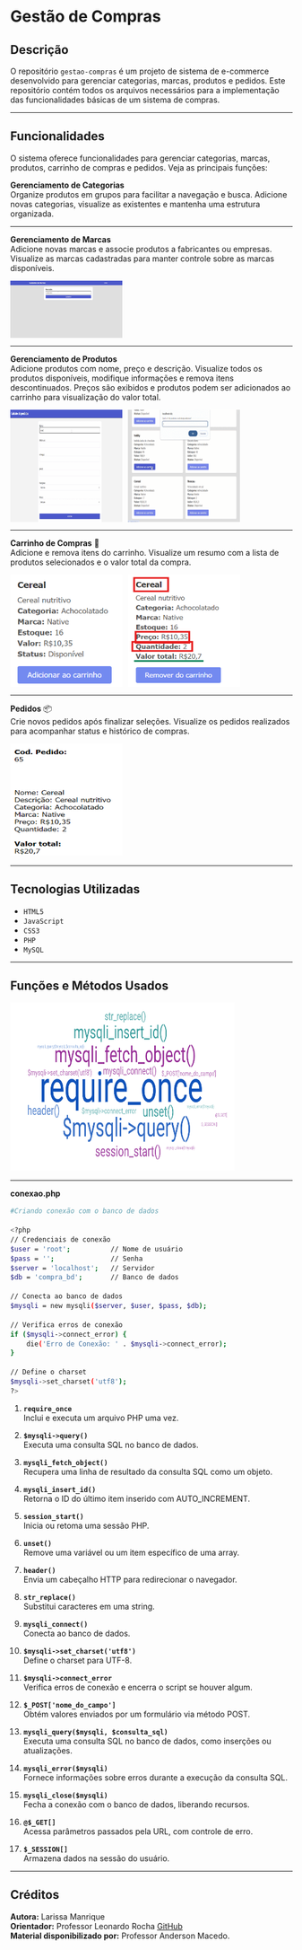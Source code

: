 # Gestão de Compras

## Descrição

O repositório `gestao-compras` é um projeto de sistema de e-commerce desenvolvido para gerenciar categorias, marcas, produtos e pedidos. Este repositório contém todos os arquivos necessários para a implementação das funcionalidades básicas de um sistema de compras.

---

## Funcionalidades

O sistema oferece funcionalidades para gerenciar categorias, marcas, produtos, carrinho de compras e pedidos. Veja as principais funções:

**Gerenciamento de Categorias**  
Organize produtos em grupos para facilitar a navegação e busca. Adicione novas categorias, visualize as existentes e mantenha uma estrutura organizada.

---

**Gerenciamento de Marcas**  
Adicione novas marcas e associe produtos a fabricantes ou empresas. Visualize as marcas cadastradas para manter controle sobre as marcas disponíveis.

<div style="display: flex; gap: 10px;">
  <img src="/img/vid-gif/add-marca.gif" alt="Adicionar Marca" width="200">  
</div>

---

**Gerenciamento de Produtos**  
Adicione produtos com nome, preço e descrição. Visualize todos os produtos disponíveis, modifique informações e remova itens descontinuados. Preços são exibidos e produtos podem ser adicionados ao carrinho para visualização do valor total.

<div style="display: flex; gap: 10px;">
  <img src="/img/vid-gif/add-produtos.gif" alt="Adicionar Produto" width="200" height="200">  
  <img src="img/vid-gif/add-prod-car.gif" alt="Adicionar Produto ao Carrinho" width="200" height="200">
</div>

---

**Carrinho de Compras** 🛒  
Adicione e remova itens do carrinho. Visualize um resumo com a lista de produtos selecionados e o valor total da compra.

<div style="display: flex; gap: 10px;">
  <img src="img/prod-soma-exp.png" alt="Resumo do Carrinho" width="200" height="200">  
  <img src="img/calculo-preco-prod.png" alt="Cálculo de Preço do Produto" width="200" height="200">
</div>

---

**Pedidos** 📦  
Crie novos pedidos após finalizar seleções. Visualize os pedidos realizados para acompanhar status e histórico de compras.

<img src="img/resumo-ped.png" alt="Resumo dos Pedidos" height="200" width="200">

---
## Tecnologias Utilizadas

- `HTML5`
- `JavaScript`
- `CSS3`
- `PHP`
- `MySQL`

---

## Funções e Métodos Usados

<img src="img/nuvem-palavras.png" alt="Nuvem de Palavras" height="300" width="400">  

---

**conexao.php**  
```sh
#Criando conexão com o banco de dados

<?php
// Credenciais de conexão
$user = 'root';          // Nome de usuário
$pass = '';              // Senha
$server = 'localhost';   // Servidor
$db = 'compra_bd';       // Banco de dados

// Conecta ao banco de dados
$mysqli = new mysqli($server, $user, $pass, $db);

// Verifica erros de conexão
if ($mysqli->connect_error) {
    die('Erro de Conexão: ' . $mysqli->connect_error);
}

// Define o charset
$mysqli->set_charset('utf8');
?>

```

1. **`require_once`**  
   Inclui e executa um arquivo PHP uma vez.

2. **`$mysqli->query()`**  
   Executa uma consulta SQL no banco de dados.

3. **`mysqli_fetch_object()`**  
   Recupera uma linha de resultado da consulta SQL como um objeto.

4. **`mysqli_insert_id()`**  
   Retorna o ID do último item inserido com AUTO_INCREMENT.

5. **`session_start()`**  
   Inicia ou retoma uma sessão PHP.

6. **`unset()`**  
   Remove uma variável ou um item específico de uma array.

7. **`header()`**  
   Envia um cabeçalho HTTP para redirecionar o navegador.

8. **`str_replace()`**  
   Substitui caracteres em uma string.

9. **`mysqli_connect()`**  
   Conecta ao banco de dados.

10. **`$mysqli->set_charset('utf8')`**  
    Define o charset para UTF-8.

11. **`$mysqli->connect_error`**  
    Verifica erros de conexão e encerra o script se houver algum.

12. **`$_POST['nome_do_campo']`**  
    Obtém valores enviados por um formulário via método POST.

13. **`mysqli_query($mysqli, $consulta_sql)`**  
    Executa uma consulta SQL no banco de dados, como inserções ou atualizações.

14. **`mysqli_error($mysqli)`**  
    Fornece informações sobre erros durante a execução da consulta SQL.

15. **`mysqli_close($mysqli)`**  
    Fecha a conexão com o banco de dados, liberando recursos.

16. **`@$_GET[]`**  
    Acessa parâmetros passados pela URL, com controle de erro.

17. **`$_SESSION[]`**  
    Armazena dados na sessão do usuário.

---

## Créditos

**Autora:** Larissa Manrique  
**Orientador:** Professor Leonardo Rocha [GitHub](https://github.com/LeonardoRochaMarista)  
**Material disponibilizado por:** Professor Anderson Macedo.
